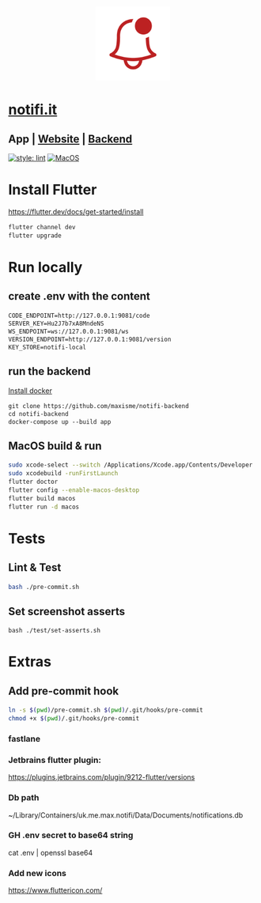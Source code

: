 <p align="center"><img height="150px" src="https://github.com/maxisme/notifi/raw/master/images/bell.png"></p>

# [notifi.it](https://notifi.it/)

## App | [Website](https://github.com/maxisme/notifi.it) | [Backend](https://github.com/maxisme/notifi-backend)

[![style: lint](https://img.shields.io/badge/lint-flutter-4BC0F5)](https://pub.dev/packages/lint)
[![MacOS](https://github.com/maxisme/notifi/actions/workflows/push.yml/badge.svg?branch=master)](https://github.com/maxisme/notifi/actions/workflows/push.yml)

# Install Flutter

https://flutter.dev/docs/get-started/install
```bash
flutter channel dev
flutter upgrade
```

# Run locally

## create .env with the content
```
CODE_ENDPOINT=http://127.0.0.1:9081/code
SERVER_KEY=Hu2J7b7xA8MndeNS
WS_ENDPOINT=ws://127.0.0.1:9081/ws
VERSION_ENDPOINT=http://127.0.0.1:9081/version
KEY_STORE=notifi-local
```

## run the backend
[Install docker](https://docs.docker.com/get-docker/)
```
git clone https://github.com/maxisme/notifi-backend
cd notifi-backend
docker-compose up --build app
```

## MacOS build & run

```bash
sudo xcode-select --switch /Applications/Xcode.app/Contents/Developer
sudo xcodebuild -runFirstLaunch
flutter doctor
flutter config --enable-macos-desktop
flutter build macos
flutter run -d macos
```

# Tests

## Lint & Test

```bash
bash ./pre-commit.sh
```

## Set screenshot asserts

```
bash ./test/set-asserts.sh
```

# Extras

## Add pre-commit hook

```bash
ln -s $(pwd)/pre-commit.sh $(pwd)/.git/hooks/pre-commit
chmod +x $(pwd)/.git/hooks/pre-commit
```

### fastlane


### Jetbrains flutter plugin:

https://plugins.jetbrains.com/plugin/9212-flutter/versions

### Db path

~/Library/Containers/uk.me.max.notifi/Data/Documents/notifications.db

### GH .env secret to base64 string

cat .env | openssl base64


### Add new icons

https://www.fluttericon.com/


